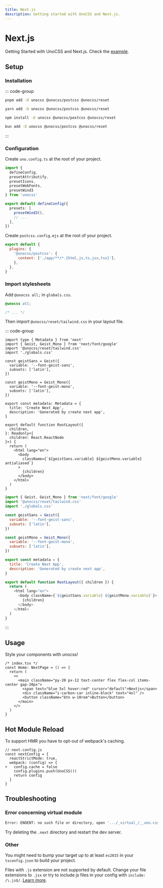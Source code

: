 ```yaml
---
title: Next.js
description: Getting started with UnoCSS and Next.js.
---
```


# Next.js

Getting Started with UnoCSS and Next.js. Check the [example](https://github.com/unocss/unocss/tree/main/examples/next).

## Setup

### Installation

::: code-group

```bash [pnpm]
pnpm add -D unocss @unocss/postcss @unocss/reset
```

```bash [yarn]
yarn add -D unocss @unocss/postcss @unocss/reset
```

```bash [npm]
npm install -D unocss @unocss/postcss @unocss/reset
```

```bash [bun]
bun add -D unocss @unocss/postcss @unocss/reset
```

:::

### Configuration

Create `uno.config.ts` at the root of your project.

```ts [uno.config.ts]
import {
  defineConfig,
  presetAttributify,
  presetIcons,
  presetWebFonts,
  presetWind3
} from 'unocss'

export default defineConfig({
  presets: [
    presetWind3(),
    // ...
  ],
})
```

Create `postcss.config.mjs` at the root of your project.

```js [postcss.config.mjs]
export default {
  plugins: {
    '@unocss/postcss': {
      content: ['./app/**/*.{html,js,ts,jsx,tsx}'],
    },
  },
}
```

### Import stylesheets

Add `@unocss all;` in `globals.css`.

```css [globals.css]
@unocss all;

/* ... */
```

Then import `@unocss/reset/tailwind.css` in your layout file.

::: code-group

```tsx [layout.tsx]
import type { Metadata } from 'next'
import { Geist, Geist_Mono } from 'next/font/google'
import '@unocss/reset/tailwind.css'
import './globals.css'

const geistSans = Geist({
  variable: '--font-geist-sans',
  subsets: ['latin'],
})

const geistMono = Geist_Mono({
  variable: '--font-geist-mono',
  subsets: ['latin'],
})

export const metadata: Metadata = {
  title: 'Create Next App',
  description: 'Generated by create next app',
}

export default function RootLayout({
  children,
}: Readonly<{
  children: React.ReactNode
}>) {
  return (
    <html lang="en">
      <body
        className={`${geistSans.variable} ${geistMono.variable} antialiased`}
      >
        {children}
      </body>
    </html>
  )
}
```

```javascript [layout.js]
import { Geist, Geist_Mono } from 'next/font/google'
import '@unocss/reset/tailwind.css'
import './globals.css'

const geistSans = Geist({
  variable: '--font-geist-sans',
  subsets: ['latin'],
})

const geistMono = Geist_Mono({
  variable: '--font-geist-mono',
  subsets: ['latin'],
})

export const metadata = {
  title: 'Create Next App',
  description: 'Generated by create next app',
}

export default function RootLayout({ children }) {
  return (
    <html lang="en">
      <body className={`${geistSans.variable} ${geistMono.variable}`}>
        {children}
      </body>
    </html>
  )
}
```

:::

## Usage

Style your components with unocss!

```tsx
/* index.tsx */
const Home: NextPage = () => {
  return (
    <>
      <main className="py-20 px-12 text-center flex flex-col items-center gap-20px">
        <span text="blue 5xl hover:red" cursor="default">Nextjs</span>
        <div className="i-carbon-car inline-block" text="4xl" />
        <button className="btn w-10rem">Button</button>
      </main>
    </>
  )
}
```

<!-- TODO: Complete HMR and trouble shooting -->

## Hot Module Reload

To support HMR you have to opt-out of webpack's caching.

```js{5}
// next.config.js
const nextConfig = {
  reactStrictMode: true,
  webpack: (config) => {
+   config.cache = false
    config.plugins.push(UnoCSS())
    return config
  }
}
```

## Troubleshooting

### Error concerning virtual module

```bash
Error: ENOENT: no such file or directory, open '.../_virtual_/__uno.css'
```

Try deleting the `.next` directory and restart the dev server.

### Other

You might need to bump your target up to at least `es2015` in your `tsconfig.json` to build your project.

Files with `.js` extension are not supported by default. Change your file extensions to `.jsx` or try to include js files in your config with `include: /\.js$/`. [Learn more](/guide/extracting#extracting-from-build-tools-pipeline).

